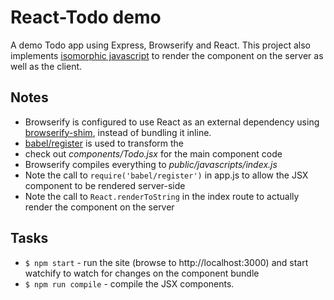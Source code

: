 # React-Todo demo
A demo Todo app using Express, Browserify and React. This project also implements [isomorphic javascript][3] to render the component on the server as well as the client.

## Notes 
- Browserify is configured to use React as an external dependency using [browserify-shim][1], instead of bundling it inline.
- [babel/register][2] is used to transform the
- check out _components/Todo.jsx_ for the main component code
- Browserify compiles everything to _public/javascripts/index.js_
- Note the call to `require('babel/register')` in app.js to allow the JSX component to be rendered server-side
- Note the call to `React.renderToString` in the index route to actually render the component on the server

## Tasks
- `$ npm start` - run the site (browse to http://localhost:3000) and start watchify to watch for changes on the component bundle
- `$ npm run compile` - compile the JSX components.

[1]: https://www.npmjs.org/package/browserify-shim
[2]: https://babeljs.io/docs/setup/#babel_register
[3]: http://nerds.airbnb.com/isomorphic-javascript-future-web-apps/